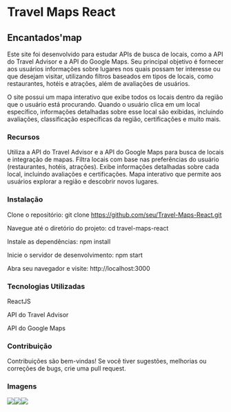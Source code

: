 
# Travel Maps React
## Encantados'map

Este site foi desenvolvido para estudar APIs de busca de locais, como a API do Travel Advisor e a API do Google Maps. Seu principal objetivo é fornecer aos usuários informações sobre lugares nos quais possam ter interesse ou que desejam visitar, utilizando filtros baseados em tipos de locais, como restaurantes, hotéis e atrações, além de avaliações de usuários.

O site possui um mapa interativo que exibe todos os locais dentro da região que o usuário está procurando. Quando o usuário clica em um local específico, informações detalhadas sobre esse local são exibidas, incluindo avaliações, classificação específicas da região, certificações e muito mais.

### Recursos
Utiliza a API do Travel Advisor e a API do Google Maps para busca de locais e integração de mapas.
Filtra locais com base nas preferências do usuário (restaurantes, hotéis, atrações).
Exibe informações detalhadas sobre cada local, incluindo avaliações e certificações.
Mapa interativo que permite aos usuários explorar a região e descobrir novos lugares.

### Instalação
Clone o repositório: git clone https://github.com/seu/Travel-Maps-React.git

Navegue até o diretório do projeto: cd travel-maps-react

Instale as dependências: npm install

Inicie o servidor de desenvolvimento: npm start

Abra seu navegador e visite: http://localhost:3000

### Tecnologias Utilizadas
ReactJS

API do Travel Advisor

API do Google Maps

### Contribuição

Contribuições são bem-vindas! Se você tiver sugestões, melhorias ou correções de bugs, crie uma pull request.

### Imagens
<div style="display:flex;">
    <img src="https://github.com/Ogabrielelias/Travel-Maps-React/assets/64456754/f23eec5e-ddab-49d4-a7dc-c23bc865db05"/>
    <img src="https://github.com/Ogabrielelias/Travel-Maps-React/assets/64456754/4aa44195-88ca-4993-af2d-9d82020ef4af"/>
    <img src="https://github.com/Ogabrielelias/Travel-Maps-React/assets/64456754/b4f453ad-eb6b-4c97-8a65-30042dd9b208"/>
</div>
